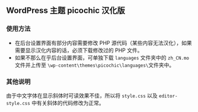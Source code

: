 ## WordPress 主题 picochic 汉化版

### 使用方法

* 在后台设置界面有部分内容需要修改 PHP 源代码（某些内容无法汉化），如果需要显示汉化内容的话，必须下载修改过的 PHP 文件。
* 如果不那么在乎后台设置界面，可单独下载 `languages` 文件夹中的 `zh_CN.mo` 文件并上传至 `\wp-content\themes\picochic\languages\`文件夹中。 

### 其他说明

由于中文字体在显示斜体时可读效果不佳，所以将 `style.css` 以及 `editor-style.css` 中有关斜体的代码修改为正常。

